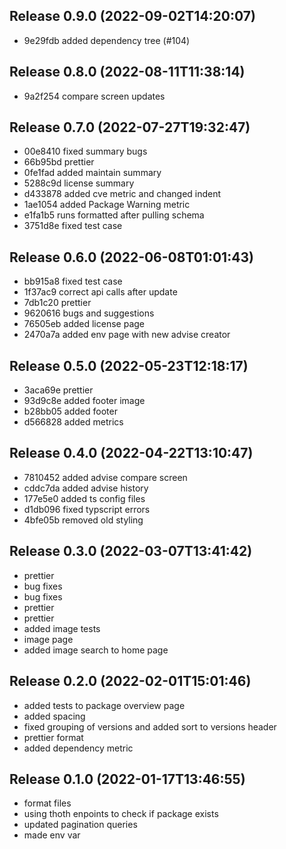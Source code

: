 
## Release 0.9.0 (2022-09-02T14:20:07)
* 9e29fdb added dependency tree (#104)

## Release 0.8.0 (2022-08-11T11:38:14)
* 9a2f254 compare screen updates

## Release 0.7.0 (2022-07-27T19:32:47)
* 00e8410 fixed summary bugs
* 66b95bd prettier
* 0fe1fad added maintain summary
* 5288c9d license summary
* d433878 added cve metric and changed indent
* 1ae1054 added Package Warning metric
* e1fa1b5 runs formatted after pulling schema
* 3751d8e fixed test case

## Release 0.6.0 (2022-06-08T01:01:43)
* bb915a8 fixed test case
* 1f37ac9 correct api calls after update
* 7db1c20 prettier
* 9620616 bugs and suggestions
* 76505eb added license page
* 2470a7a added env page with new advise creator

## Release 0.5.0 (2022-05-23T12:18:17)
* 3aca69e prettier
* 93d9c8e added footer image
* b28bb05 added footer
* d566828 added metrics

## Release 0.4.0 (2022-04-22T13:10:47)
* 7810452 added advise compare screen
* cddc7da added advise history
* 177e5e0 added ts config files
* d1db096 fixed typscript errors
* 4bfe05b removed old styling

## Release 0.3.0 (2022-03-07T13:41:42)
* prettier
* bug fixes
* bug fixes
* prettier
* prettier
* added image tests
* image page
* added image search to home page

## Release 0.2.0 (2022-02-01T15:01:46)
* added tests to package overview page
* added spacing
* fixed grouping of versions and added sort to versions header
* prettier format
* added dependency metric

## Release 0.1.0 (2022-01-17T13:46:55)
* format files
* using thoth enpoints to check if package exists
* updated pagination queries
* made env var
